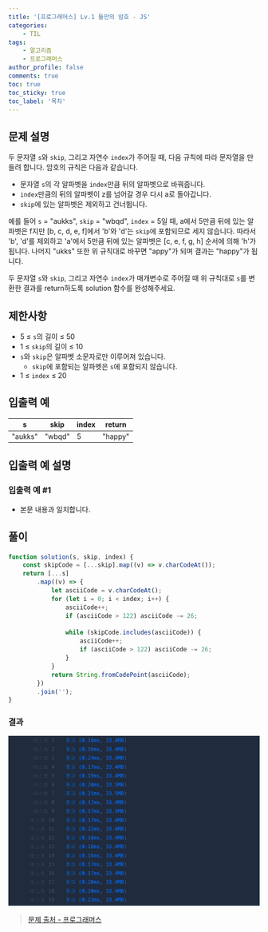 ```yaml
---
title: '[프로그래머스] Lv.1 둘만의 암호 - JS'
categories:
    - TIL
tags:
    - 알고리즘
    - 프로그래머스
author_profile: false
comments: true
toc: true
toc_sticky: true
toc_label: '목차'
---
```


## 문제 설명

두 문자열 `s`와 `skip`, 그리고 자연수 `index`가 주어질 때, 다음 규칙에 따라 문자열을 만들려 합니다. 암호의 규칙은 다음과 같습니다.

-   문자열 `s`의 각 알파벳을 `index`만큼 뒤의 알파벳으로 바꿔줍니다.
-   `index`만큼의 뒤의 알파벳이 z를 넘어갈 경우 다시 a로 돌아갑니다.
-   `skip`에 있는 알파벳은 제외하고 건너뜁니다.

예를 들어 `s` = "aukks", `skip` = "wbqd", `index` = 5일 때, a에서 5만큼 뒤에 있는 알파벳은 f지만 [b, c, d, e, f]에서 'b'와 'd'는 `skip`에 포함되므로 세지 않습니다. 따라서 'b', 'd'를 제외하고 'a'에서 5만큼 뒤에 있는 알파벳은 [c, e, f, g, h] 순서에 의해 'h'가 됩니다. 나머지 "ukks" 또한 위 규칙대로 바꾸면 "appy"가 되며 결과는 "happy"가 됩니다.

두 문자열 `s`와 `skip`, 그리고 자연수 `index`가 매개변수로 주어질 때 위 규칙대로 `s`를 변환한 결과를 return하도록 solution 함수를 완성해주세요.

## 제한사항

-   5 ≤ `s`의 길이 ≤ 50
-   1 ≤ `skip`의 길이 ≤ 10
-   `s`와 `skip`은 알파벳 소문자로만 이루어져 있습니다.
    -   `skip`에 포함되는 알파벳은 `s`에 포함되지 않습니다.
-   1 ≤ `index` ≤ 20

## 입출력 예

| s       | skip   | index | return  |
| ------- | ------ | ----- | ------- |
| "aukks" | "wbqd" | 5     | "happy" |

## 입출력 예 설명

### 입출력 예 #1

-   본문 내용과 일치합니다.

## 풀이

```javascript
function solution(s, skip, index) {
    const skipCode = [...skip].map((v) => v.charCodeAt());
    return [...s]
        .map((v) => {
            let asciiCode = v.charCodeAt();
            for (let i = 0; i < index; i++) {
                asciiCode++;
                if (asciiCode > 122) asciiCode -= 26;

                while (skipCode.includes(asciiCode)) {
                    asciiCode++;
                    if (asciiCode > 122) asciiCode -= 26;
                }
            }
            return String.fromCodePoint(asciiCode);
        })
        .join('');
}
```

### 결과

![result](/assets/images/2023/09/15/algorithm-68-result.png)

> [문제 출처 - 프로그래머스](https://school.programmers.co.kr/learn/courses/30/lessons/155652)
